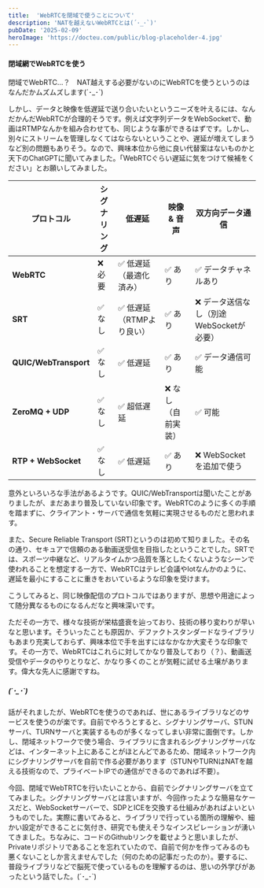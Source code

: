 ```yaml
---
title:  'WebRTCを閉域で使うことについて'
description: 'NATを越えないWebRTCとは(´･_･`)'
pubDate: '2025-02-09'
heroImage: 'https://docteu.com/public/blog-placeholder-4.jpg'
---
```


#### 閉域網でWebRTCを使う

閉域でWebRTC…？　NAT越えする必要がないのにWebRTCを使うというのはなんだかムズムズします(´･_･`)

しかし、データと映像を低遅延で送り合いたいというニーズを叶えるには、なんだかんだWebRTCが合理的そうです。例えば文字列データをWebSocketで、動画はRTMPなんかを組み合わせても、同じような事ができるはずです。しかし、別々にストリームを管理しなくてはならないということや、遅延が増えてしまうなど別の問題もありそう。なので、興味本位から他に良い代替案はないものかと天下のChatGPTに聞いてみました。「WebRTCぐらい遅延に気をつけて候補をください」とお願いしてみました。

| プロトコル            | シグナリング | 低遅延                            | 映像 & 音声 | 双方向データ通信                   |
|----------------------|--------------|--------------------------------|-------------|--------------------------------|
| **WebRTC**          | ❌ 必要       | ✅ 低遅延（最適化済み）         | ✅ あり     | ✅ データチャネルあり           |
| **SRT**             | ✅ なし       | ✅ 低遅延（RTMPより良い）       | ✅ あり     | ❌ データ送信なし（別途WebSocketが必要） |
| **QUIC/WebTransport** | ✅ なし       | ✅ 低遅延                        | ✅ あり     | ✅ データ通信可能               |
| **ZeroMQ + UDP**    | ✅ なし       | ✅ 超低遅延                      | ❌ なし（自前実装） | ✅ 可能                         |
| **RTP + WebSocket** | ✅ なし       | ✅ 低遅延                        | ✅ あり     | ❌ WebSocketを追加で使う         |

意外といろいろな手法があるようです。QUIC/WebTransportは聞いたことがありましたが、まだあまり普及していない印象です。WebRTCのように多くの手順を踏まずに、クライアント・サーバで通信を気軽に実現させるものだと思われます。

また、Secure Reliable Transport (SRT)というのは初めて知りました。その名の通り、セキュアで信頼のある動画送受信を目指したということでした。SRTでは、スポーツ中継など、リアルタイムかつ品質を落としたくないようなシーンで使われることを想定する一方で、WebRTCはテレビ会議やIotなんかのように、遅延を最小にすることに重きをおいているような印象を受けます。

こうしてみると、同じ映像配信のプロトコルではありますが、思想や用途によって随分異なるものになるんだなと興味深いです。

ただその一方で、様々な技術が栄枯盛衰を辿っており、技術の移り変わりが早いなと思います。そういったことも原因か、デファクトスタンダードなライブラリもあまり充実しておらず、興味本位で手を出すにはなかなか大変そうな印象です。その一方で、WebRTCはこれらに対してかなり普及しており（？）、動画送受信やデータのやりとりなど、かなり多くのことが気軽に試せる土壌があります。偉大な先人に感謝ですね。

##### (´･_･`)

話がそれましたが、WebRTCを使うのであれば、世にあるライブラリなどのサービスを使うのが楽です。自前でやろうとすると、シグナリングサーバ、STUNサーバ、TURNサーバと実装するものが多くなってしまい非常に面倒です。しかし、閉域ネットワークで使う場合、ライブラリに含まれるシグナリングサーバなどは、インターネット上にあることがほとんどであるため、閉域ネットワーク内にシグナリングサーバを自前で作る必要があります（STUNやTURNはNATを越える技術なので、プライベートIPでの通信ができるのであれば不要）。

今回、閉域でWebTRTCを行いたいことから、自前でシグナリングサーバを立ててみました。シグナリングサーバとは言いますが、今回作ったような簡易なケースだと、WebSocketサーバーで、SDPとICEを交換する仕組みがあればよいというものでした。実際に書いてみると、ライブラリで行っている箇所の理解や、細かい設定ができることに気付き、研究でも使えそうなインスピレーションが湧いてきました。ちなみに、コードのGithubリンクを載せようと思いましたが、Privateリポジトリであることを忘れていたので、自前で何かを作ってみるのも悪くないことしか言えませんでした（何のための記事だったのか）。要するに、普段ライブラリなどで脳死で使っているものを理解するのは、思いの外学びがあったという話でした。(´･_･`)
